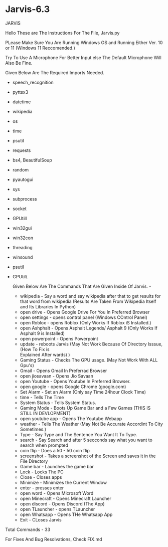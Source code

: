 # Jarvis-6.3
JARVIS

Hello These are The Instructions For The File, Jarvis.py

PLease Make Sure You Are Running Windows OS and Running Either Ver. 10 or 11 (Windows 11 Reccomended.)

Try To Use A Microphone For Better Input else The Default Microphone Will Also Be Fine.

Given Below Are The Required Imports Needed.

- speech_recognition
- pyttsx3
- datetime
- wikipedia
- os
- time
- psutil
- requests
- bs4, BeautifulSoup
- random
- pyautogui
- sys
- subprocess
- socket
- GPUtill
- win32gui
- win32con
- threading
- winsound
- psutil
- GPUtil\



  Given Below Are The Commands That Are Given Inside Of Jarvis. -
  - wikipedia - Say a word and say wikipedia after that to get results for that word from 
    wikipedia (Results Are Taken From Wikipedia Itself and Its Libraries In Python)
  - open drive - Opens Google Drive For You In Preferred Browser
  - open settings - opens control panel (Windows COntrol Panel)
  - open Roblox - opens Roblox (Only Works If Roblox iS Installed.)
  - open Ashphalt - Opens Asphalt Legends/ Asphalt 9 (Only Works If Asphalt 9 is Installed)
  - open powerpoint - Opens Powerpoint
  - update - reboots Jarvis (May Not Work Because Of Directory Isssue, (How To Fix is  
    Explained After wards) )
  - Gaming Status - Checks The GPU usage. (May Not Work With ALL Gpu's)
  - Gmail - Opens Gmail In Preferrad Browser
  - open jiosavaan - Opens Jio Savaan
  - open Youtube - Opens Youtube In Preferred Browser.
  - open google - opens Google Chrome (google.com)
  - Set Alarm - Set an Alarm (Only say Time 24hour Clock Time)
  - time - Tells The Time
  - System Status - Tells System Status.
  - Gaming Mode - Boots Up Game Bar and a Few Games (THIS IS STILL IN DEVLOPMENT)
  - open youtube app - Opens The Youtube Webapp
  - weather - Tells The Weather (May Not Be Accurate Accordint To City Sometimes.)
  - Type - Say Type and The Sentence You Want It To Type.
  - search - Say Search and after 5 secconds say what you want to search when prompted
  - coin flip - Does a 50 - 50 coin flip
  - screenshot - Takes a screenshot of the Screen and saves it in the File Directory
  - Game bar - Launches the game bar
  - Lock - Locks The PC
  - Close - Closes apps
  - Minimize - Minimizes the Current Window
  - enter - presses enter
  - open word - Opens Microsoft Word
  - open Minecraft - Opens Minecraft Launcher
  - open discord - Opens Discord (The App)
  - open TLauncher - opens TLauncher
  - open Whatsapp - Opens THe Whatsapp App
  - Exit - CLoses Jarvis

 Total Commands - 33

 For Fixes And Bug Resolvations, Check FIX.md
